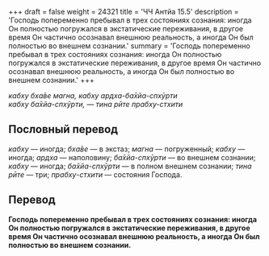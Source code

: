 +++
draft = false
weight = 24321
title = 'ЧЧ Антйа 15.5'
description = 'Господь попеременно пребывал в трех состояниях сознания: иногда Он полностью погружался в экстатические переживания, в другое время Он частично осознавал внешнюю реальность, а иногда Он был полностью во внешнем сознании.'
summary = 'Господь попеременно пребывал в трех состояниях сознания: иногда Он полностью погружался в экстатические переживания, в другое время Он частично осознавал внешнюю реальность, а иногда Он был полностью во внешнем сознании.'
+++

_кабху бха̄ве магна, кабху ардха-ба̄хйа-спхӯрти  
кабху ба̄хйа-спхӯрти, — тина рӣте прабху-стхити_

## Пословный перевод

_кабху_ — иногда; _бха̄ве_ — в экстаз; _магна_ — погруженный; _кабху_ — иногда; _ардха_ — наполовину; _ба̄хйа_\-_спхӯрти_ — во внешнем сознании; _кабху_ — иногда; _ба̄хйа_\-_спхӯрти_ — в полном внешнем сознании; _тина_ _рӣте_ — три; _прабху_\-_стхити_ — состояния Господа.

## Перевод

**Господь попеременно пребывал в трех состояниях сознания: иногда Он полностью погружался в экстатические переживания, в другое время Он частично осознавал внешнюю реальность, а иногда Он был полностью во внешнем сознании.**
